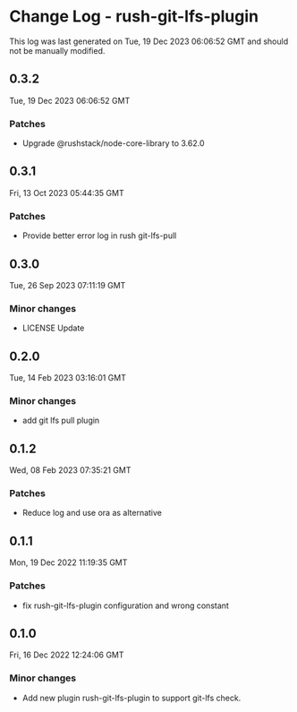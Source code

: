 # Change Log - rush-git-lfs-plugin

This log was last generated on Tue, 19 Dec 2023 06:06:52 GMT and should not be manually modified.

## 0.3.2
Tue, 19 Dec 2023 06:06:52 GMT

### Patches

- Upgrade @rushstack/node-core-library to 3.62.0

## 0.3.1
Fri, 13 Oct 2023 05:44:35 GMT

### Patches

- Provide better error log in rush git-lfs-pull

## 0.3.0
Tue, 26 Sep 2023 07:11:19 GMT

### Minor changes

- LICENSE Update

## 0.2.0
Tue, 14 Feb 2023 03:16:01 GMT

### Minor changes

- add git lfs pull plugin

## 0.1.2
Wed, 08 Feb 2023 07:35:21 GMT

### Patches

- Reduce log and use ora as alternative

## 0.1.1
Mon, 19 Dec 2022 11:19:35 GMT

### Patches

- fix rush-git-lfs-plugin configuration and wrong constant

## 0.1.0
Fri, 16 Dec 2022 12:24:06 GMT

### Minor changes

- Add new plugin rush-git-lfs-plugin to support git-lfs check.

